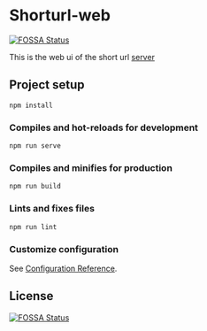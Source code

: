# Shorturl-web
[![FOSSA Status](https://app.fossa.com/api/projects/git%2Bgithub.com%2FGaojianli%2FUrlShorter-web.svg?type=shield)](https://app.fossa.com/projects/git%2Bgithub.com%2FGaojianli%2FUrlShorter-web?ref=badge_shield)

This is the web ui of the short url [server](https://github.com/Gaojianli/UrlShorter)

## Project setup
```
npm install
```

### Compiles and hot-reloads for development
```
npm run serve
```

### Compiles and minifies for production
```
npm run build
```

### Lints and fixes files
```
npm run lint
```

### Customize configuration
See [Configuration Reference](https://cli.vuejs.org/config/).


## License
[![FOSSA Status](https://app.fossa.com/api/projects/git%2Bgithub.com%2FGaojianli%2FUrlShorter-web.svg?type=large)](https://app.fossa.com/projects/git%2Bgithub.com%2FGaojianli%2FUrlShorter-web?ref=badge_large)